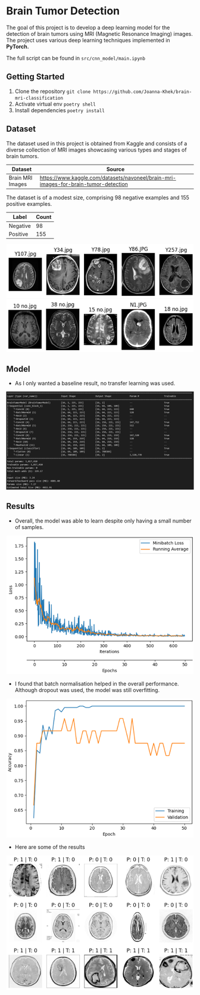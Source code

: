 # Brain Tumor Detection
The goal of this project is to develop a deep learning model for the detection of brain tumors using MRI (Magnetic Resonance Imaging) images. 
The project uses various deep learning techniques implemented in **PyTorch.**

The full script can be found in ``src/cnn_model/main.ipynb``

## Getting Started
1. Clone the repository `git clone https://github.com/Joanna-Khek/brain-mri-classification`
2. Activate virtual env `poetry shell`
3. Install dependencies `poetry install`
   
## Dataset
The dataset used in this project is obtained from Kaggle and consists of a diverse collection of MRI images showcasing various types and stages of brain tumors.

Dataset | Source 
--- | --- 
Brain MRI Images |  https://www.kaggle.com/datasets/navoneel/brain-mri-images-for-brain-tumor-detection

The dataset is of a modest size, comprising 98 negative examples and 155 positive examples.

Label | Count
--- | ---
Negative | 98
Positive | 155

![images](https://github.com/Joanna-Khek/brain-mri-classification/blob/main/images/sample_yes_pics.png)
![images](https://github.com/Joanna-Khek/brain-mri-classification/blob/main/images/sample_no_pics.png)

## Model
- As I only wanted a baseline result, no transfer learning was used. 

![images](https://github.com/Joanna-Khek/brain-mri-classification/blob/main/images/architecture.png)

## Results
- Overall, the model was able to learn despite only having a small number of samples.

![images](https://github.com/Joanna-Khek/brain-mri-classification/blob/main/images/training_loss.png)        

- I found that batch normalisation helped in the overall performance. Although dropout was used, the model was still overfitting.
  
![images](https://github.com/Joanna-Khek/brain-mri-classification/blob/main/images/accuracy.png)     

- Here are some of the results

![images](https://github.com/Joanna-Khek/brain-mri-classification/blob/main/images/sample_results.png)
